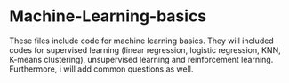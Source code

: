 # Machine-Learning-basics
These files include code for machine learning basics.
They will included codes for supervised learning (linear regression, logistic regression, KNN, K-means clustering), unsupervised learning and reinforcement learning.
Furthermore, i will add common questions as well. 
